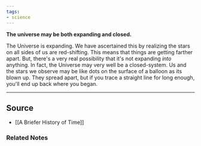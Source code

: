 ```yaml
---
tags:
- science
---
```

**The universe may be both expanding and closed.**

The Universe is expanding. We have ascertained this by realizing the stars on all sides of us are red-shifting. This means that things are getting farther apart. But, there's a very real possibility that it's not expanding *into* anything. In fact, the Universe may very well be a closed-system. Us and the stars we observe may be like dots on the surface of a balloon as its blown up. They spread apart, but if you trace a straight line for long enough, you'll end up back where you began. 

---

## Source
- [[A Briefer History of Time]]

### Related Notes